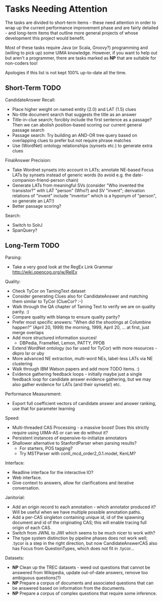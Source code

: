 Tasks Needing Attention
=======================

The tasks are divided to short-term items - these need attention
in order to wrap up the current performance improvement phase
and are fairly detailed - and long-term items that outline more
general projects of whose development this project would benefit.

Most of these tasks require Java (or Scala, Groovy?) programming
and (willing to pick up) some UIMA knowledge.  However, if you
want to help out but aren't a programmer, there are tasks marked
as **NP** that are suitable for non-coders too!

Apologies if this list is not kept 100% up-to-date all the time.

Short-Term TODO
---------------

CandidateAnswer Recall:
  * Place higher weight on named entity (2.0) and LAT (1.5) clues
  * No-title document search that suggests the title as an answer
  * Title-in-clue search; forcibly include the first sentence
    as a passage? Then we can abolish position-based scoring
    our current general passage search
  * Passage search: Try building an AND-OR tree query based on
    overlapping clues to prefer but not require phrase matches
  * Use (WordNet) ontology relationships (synsets etc.) to generate
    extra clues

FinalAnswer Precision:
  * Take Wordnet synsets into account in LATs; annotate NE-based
    Focus LATs by synsets instead of generic words (to avoid
    e.g. the date-companion-friend-person chain)
  * Generate LATs from meaningful SVs (consider "Who invented
    the transistor?" with LAT "person" (Who?) and SV "invent";
    derivation relations of "invent" include "inventor" which is
    a hyponym of "person", so generate an LAT!)
  * Better passage scoring?

Search:
  * Switch to SolrJ
  * SpanQuery?

Long-Term TODO
--------------

Parsing:
  * Take a very good look at the RegEx Link Grammar
    <http://wiki.opencog.org/w/RelEx>

Quality:
  * Check TyCor on TamingText dataset
  * Consider generating Clues also for CandidateAnswer
    and matching them similar to TyCor (ClueCor? :-)
  * Walk through the QA chapter of Taming Text to verify we are on
    quality parity. :)
  * Compare quality with blanqa to ensure quality parity?
  * Prefer most specific answers: "When did the shootings at Columbine
    happen?" (April 20, 1999) the morning, 1999, April 20, ... at first,
    just merge overlaps
  * Add more structured information sources!
    * DBPedia, FrameNet, Lemon, PATTY, PPDB
  * Extend WordNet ontology (so far used for TyCor) with more
    resources - dkpro lsr or uby
  * More advanced NE extraction, multi-word NEs, label-less LATs
    via NE clustering
  * Walk through IBM Watson papers and add more TODO items. :)
  * Evidence gathering feedback loops - initially maybe just
    a single feedback loop for candidate answer evidence gathering,
    but we may also gather evidence for LATs (and their synsets!) etc.

Performance Measurement:
  * Export full coefficient vectors of candidate answer and answer
    ranking, use that for parameter learning

Speed:
  * Multi-threaded CAS Processing - a massive boost!  Does this
    strictly require using UIMA-AS or can we do without it?
  * Persistent instances of expensive-to-initialize annotators
  * Shallower alternative to StanfordParser when parsing results?
    * For starters, POS tagging?
    * Try MSTParser with conll_mcd_order2_0.1.model, KenLM?

Interface:
  * Readline interface for the interactive IO?
  * Web interface.
  * Give context to answers, allow for clarifications and iterative
    conversation.

Janitorial:
  * Add an origin record to each annotation - which annotator
    produced it? Will be useful when we have multiple possible
    annotation paths.
  * Add a per-CAS singleton containing unique id, id of the
    spawning document and id of the originating CAS; this will
    enable tracing full origin of each CAS.
  * Switch from JWNL to JWI which seems to be much nicer to work with?
  * The type system distinction by pipeline phases does not work well;
    .tycor is a step in the right direction, but now CandidateAnswerCAS
    also has Focus from QuestionTypes, which does not fit in .tycor...

Datasets:
  * **NP** Clean up the TREC datasets - weed out questions that
    cannot be answered from Wikipedia, update out-of-date answers,
    remove too ambiguous questions(?)
  * **NP** Prepare a corpus of documents and associated questions
    that can be answered based on information from the documents.
  * **NP** Prepare a corpus of complex questions that require some
    inference.
